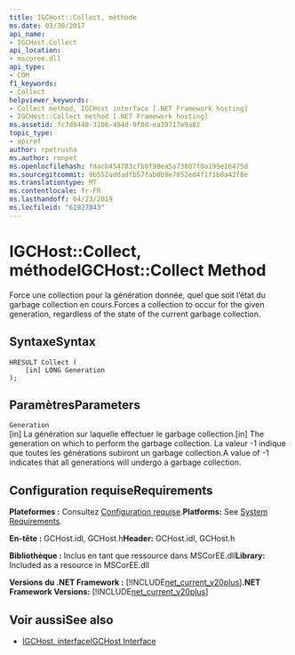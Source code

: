 ```yaml
---
title: IGCHost::Collect, méthode
ms.date: 03/30/2017
api_name:
- IGCHost.Collect
api_location:
- mscoree.dll
api_type:
- COM
f1_keywords:
- Collect
helpviewer_keywords:
- Collect method, IGCHost interface [.NET Framework hosting]
- IGCHost::Collect method [.NET Framework hosting]
ms.assetid: fc7d9448-3186-494d-9f0d-ea39717e9a82
topic_type:
- apiref
author: rpetrusha
ms.author: ronpet
ms.openlocfilehash: fdacb454783cfb8f90ea5a73807f0a199e16475d
ms.sourcegitcommit: 9b552addadfb57fab0b9e7852ed4f1f1b8a42f8e
ms.translationtype: MT
ms.contentlocale: fr-FR
ms.lasthandoff: 04/23/2019
ms.locfileid: "61927843"
---
```

# <a name="igchostcollect-method"></a><span data-ttu-id="c262d-102">IGCHost::Collect, méthode</span><span class="sxs-lookup"><span data-stu-id="c262d-102">IGCHost::Collect Method</span></span>
<span data-ttu-id="c262d-103">Force une collection pour la génération donnée, quel que soit l’état du garbage collection en cours.</span><span class="sxs-lookup"><span data-stu-id="c262d-103">Forces a collection to occur for the given generation, regardless of the state of the current garbage collection.</span></span>  
  
## <a name="syntax"></a><span data-ttu-id="c262d-104">Syntaxe</span><span class="sxs-lookup"><span data-stu-id="c262d-104">Syntax</span></span>  
  
```  
HRESULT Collect (  
    [in] LONG Generation  
);  
```  
  
## <a name="parameters"></a><span data-ttu-id="c262d-105">Paramètres</span><span class="sxs-lookup"><span data-stu-id="c262d-105">Parameters</span></span>  
 `Generation`  
 <span data-ttu-id="c262d-106">[in] La génération sur laquelle effectuer le garbage collection.</span><span class="sxs-lookup"><span data-stu-id="c262d-106">[in] The generation on which to perform the garbage collection.</span></span> <span data-ttu-id="c262d-107">La valeur -1 indique que toutes les générations subiront un garbage collection.</span><span class="sxs-lookup"><span data-stu-id="c262d-107">A value of -1 indicates that all generations will undergo a garbage collection.</span></span>  
  
## <a name="requirements"></a><span data-ttu-id="c262d-108">Configuration requise</span><span class="sxs-lookup"><span data-stu-id="c262d-108">Requirements</span></span>  
 <span data-ttu-id="c262d-109">**Plateformes :** Consultez [Configuration requise](../../../../docs/framework/get-started/system-requirements.md).</span><span class="sxs-lookup"><span data-stu-id="c262d-109">**Platforms:** See [System Requirements](../../../../docs/framework/get-started/system-requirements.md).</span></span>  
  
 <span data-ttu-id="c262d-110">**En-tête :** GCHost.idl, GCHost.h</span><span class="sxs-lookup"><span data-stu-id="c262d-110">**Header:** GCHost.idl, GCHost.h</span></span>  
  
 <span data-ttu-id="c262d-111">**Bibliothèque :** Inclus en tant que ressource dans MSCorEE.dll</span><span class="sxs-lookup"><span data-stu-id="c262d-111">**Library:** Included as a resource in MSCorEE.dll</span></span>  
  
 <span data-ttu-id="c262d-112">**Versions du .NET Framework :** [!INCLUDE[net_current_v20plus](../../../../includes/net-current-v20plus-md.md)]</span><span class="sxs-lookup"><span data-stu-id="c262d-112">**.NET Framework Versions:** [!INCLUDE[net_current_v20plus](../../../../includes/net-current-v20plus-md.md)]</span></span>  
  
## <a name="see-also"></a><span data-ttu-id="c262d-113">Voir aussi</span><span class="sxs-lookup"><span data-stu-id="c262d-113">See also</span></span>

- [<span data-ttu-id="c262d-114">IGCHost, interface</span><span class="sxs-lookup"><span data-stu-id="c262d-114">IGCHost Interface</span></span>](../../../../docs/framework/unmanaged-api/hosting/igchost-interface.md)
